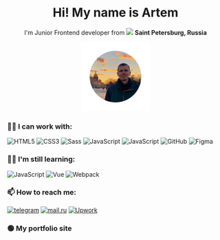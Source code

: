 <!--
**askomarov/askomarov** is a ✨ _special_ ✨ repository because its `README.md` (this file) appears on your GitHub profile.

Here are some ideas to get you started:

- 🔭 I’m currently working on ...
- 🌱 I’m currently learning ...
- 👯 I’m looking to collaborate on ...
- 🤔 I’m looking for help with ...
- 💬 Ask me about ...
- 📫 How to reach me: ...
- 😄 Pronouns: ...
- ⚡ Fun fact: ...
-->

<h1 align="center">Hi! My name is Artem</h1>
<p align="center">
  I'm Junior Frontend developer from
  <img src="https://www.flaticon.com/svg/static/icons/svg/323/323300.svg" width="13"/> <b>Saint Petersburg, Russia</b>
  <br />
</p>
<p align="center">
 <img src="img/artem.png" width="160" heigh="160"/>
</p>

### 👨‍🎓 I can work with:
<p>
  <img alt="HTML5" src="https://img.shields.io/badge/-HTML5-E34F26?style=flat-square&logo=html5&logoColor=white" />
  <img alt="CSS3" src="http://img.shields.io/badge/-CSS3-0479BE?style=flat-square&logo=css3&logoColor=white" />
  <img alt="Sass" src="https://img.shields.io/badge/-Sass-CC6699?style=flat-square&logo=sass&logoColor=white" />
  <img alt="JavaScript" src="http://img.shields.io/badge/-JavaScript-F6DF1C?style=flat-square&logo=javascript&logoColor=grey"/>
  <img alt="JavaScript" src="http://img.shields.io/badge/-Gulp.js-CF4647?style=flat-square&logo=gulp&logoColor=white"/>
  <img alt="GitHub" src="http://img.shields.io/badge/-GitHub-000000?style=flat-square&logo=GitHub&logoColor=white"/>
  <img alt="Figma" src="http://img.shields.io/badge/-Figma-F24E1E?style=flat-square&logo=Figma&logoColor=white"/>
</p>

### 👨‍💻 I'm still learning:
  <p>
    <img alt="JavaScript" src="http://img.shields.io/badge/-JavaScript-F6DF1C?style=flat-square&logo=javascript&logoColor=grey" />
    <img alt="Vue" src="http://img.shields.io/badge/-Vue-3EBA84?style=flat-square&logo=Vue.js&logoColor=white" />
    <img alt="Webpack" src="https://img.shields.io/badge/-Webpack-8DD6F9?style=flat-square&logo=webpack&logoColor=white" />
  </p>

### 📫 How to reach me:
<a href="https://t.me/askomarov"><img alt="telegram" src="https://img.shields.io/badge/-askomarov-blue?style=flat&logo=telegram"/></a>
<a href="mailto:askomarov13@mail.ru"><img alt="mail.ru" src="https://img.shields.io/badge/-mail.ru-002f71?style=flat&logo=Mail.ru&logoColor=ff9e00"/></a>
<a href="https://www.upwork.com/freelancers/~018bdbfb35f7a23234?viewMode=1"><img src="https://img.shields.io/badge/-Upwork-000000?&style=flat-square&logo=upwork&logoColor=black&color=6FDA44" alt="Upwork"></a>

### 🟢 My portfolio site
[<img alt="" src="https://img.shields.io/badge/-clickMe-blue?style=flat"/>](https://askomarov.github.io/myPort/)

